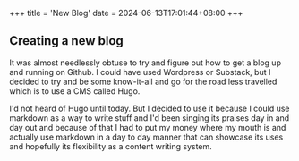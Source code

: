 +++
title = 'New Blog'
date = 2024-06-13T17:01:44+08:00
+++

## Creating a new blog

It was almost needlessly obtuse to try and figure out how to get a blog up and running on Github. I could have used Wordpress or Substack, but I decided to try and be some know-it-all and go for the road less travelled which is to use a CMS called Hugo.

I'd not heard of Hugo until today. But I decided to use it because I could use markdown as a way to write stuff and I'd been singing its praises day in and day out and because of that I had to put my money where my mouth is and actually use markdown in a day to day manner that can showcase its uses and hopefully its flexibility as a content writing system.